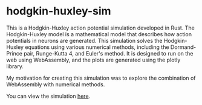 # hodgkin-huxley-sim
This is a Hodgkin-Huxley action potential simulation developed in Rust. The Hodgkin-Huxley model is a mathematical model that describes how action potentials in neurons are generated. This simulation solves the Hodgkin-Huxley equations using various numerical methods, including the Dormand-Prince pair, Runge-Kutta 4, and Euler's method. It is designed to run on the web using WebAssembly, and the plots are generated using the plotly library.

My motivation for creating this simulation was to explore the combination of WebAssembly with numerical methods.

You can view the simulation [here](https://shadymeowy.github.io/hodgkin-huxley-sim/).